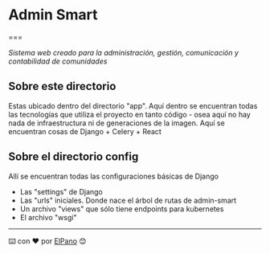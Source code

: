 # Admin Smart
===

_Sistema web creado para la administración, gestión, comunicación y contabilidad de comunidades_

## Sobre este directorio

Estas ubicado dentro del directorio "app". Aquí dentro se encuentran todas las tecnologías que utiliza el proyecto en tanto código - osea aquí no hay nada de infraestructura ni de generaciones de la imagen. Aquí se encuentran cosas de Django + Celery + React

## Sobre el directorio config
Allí se encuentran todas las configuraciones básicas de Django
- Las "settings" de Django
- Las "urls" iniciales. Donde nace el árbol de rutas de admin-smart
- Un archivo "views" que sólo tiene endpoints para kubernetes
- El archivo "wsgi"





---
⌨️ con ❤️ por [ElPano](https://github.com/mpvaldez) 😊




